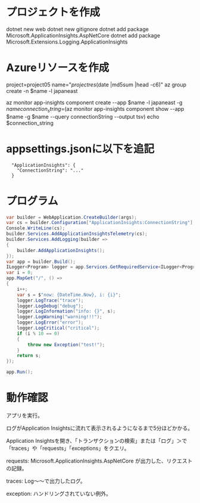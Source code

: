 # プロジェクトを作成
dotnet new web
dotnet new gitignore
dotnet add package Microsoft.ApplicationInsights.AspNetCore
dotnet add package Microsoft.Extensions.Logging.ApplicationInsights

# Azureリソースを作成
project=project05
name="${project}res$(date |md5sum |head -c6)"
az group create -n $name -l japaneast

az monitor app-insights component create --app $name -l japaneast -g $name
connection_string=$(az monitor app-insights component show --app $name -g $name --query connectionString --output tsv)
echo $connection_string

# appsettings.jsonに以下を追記
```
  "ApplicationInsights": {
    "ConnectionString": "..."
  }
```

# プログラム

```c#
var builder = WebApplication.CreateBuilder(args);
var cs = builder.Configuration["ApplicationInsights:ConnectionString"];
Console.WriteLine(cs);
builder.Services.AddApplicationInsightsTelemetry(cs);
builder.Services.AddLogging(builder =>
{
    builder.AddApplicationInsights();
});
var app = builder.Build();
ILogger<Program> logger = app.Services.GetRequiredService<ILogger<Program>>();
var i = 0;
app.MapGet("/", () =>
{
    i++;
    var s = $"now: {DateTime.Now}, i: {i}";
    logger.LogTrace("trace");
    logger.LogDebug("debug");
    logger.LogInformation("info: {}", s);
    logger.LogWarning("warning!!!");
    logger.LogError("error");
    logger.LogCritical("critical");
    if (i % 10 == 0)
    {
        throw new Exception("test!");
    }
    return s;
});

app.Run();
```

# 動作確認

アプリを実行。

ログがApplication Insightsに流れて表示されるようになるまで5分ほどかかる。

Application Insightsを開き、「トランザクションの検索」または「ログ」＞で「traces」や「requests」「exceptions」をクエリ。

requests: Microsoft.ApplicationInsights.AspNetCore が出力した、リクエストの記録。

traces: Log～～で出力したログ。

exception: ハンドリングされていない例外。


